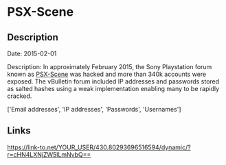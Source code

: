 # PSX-Scene

## Description

Date: 2015-02-01

Description:
In approximately February 2015, the Sony Playstation forum known as <a href="http://psx-scene.com" target="_blank" rel="noopener">PSX-Scene</a> was hacked and more than 340k accounts were exposed. The vBulletin forum included IP addresses and passwords stored as salted hashes using a weak implementation enabling many to be rapidly cracked.


['Email addresses', 'IP addresses', 'Passwords', 'Usernames']

## Links

https://link-to.net/YOUR_USER/430.80293696516594/dynamic/?r=cHN4LXNjZW5lLmNvbQ==